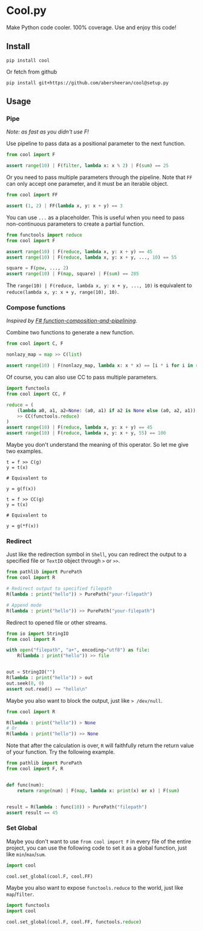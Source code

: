 # Cool.py

Make Python code cooler. 100% coverage. Use and enjoy this code!

## Install

```
pip install cool
```

Or fetch from github

```
pip install git+https://github.com/abersheeran/cool@setup.py
```

## Usage

### Pipe

*Note: as fast as you didn't use F!*

Use pipeline to pass data as a positional parameter to the next function.

```python
from cool import F

assert range(10) | F(filter, lambda x: x % 2) | F(sum) == 25
```

Or you need to pass multiple parameters through the pipeline. Note that `FF` can only accept one parameter, and it must be an iterable object.

```python
from cool import FF

assert (1, 2) | FF(lambda x, y: x + y) == 3
```

You can use `...` as a placeholder. This is useful when you need to pass non-continuous parameters to create a partial function.

```python
from functools import reduce
from cool import F

assert range(10) | F(reduce, lambda x, y: x + y) == 45
assert range(10) | F(reduce, lambda x, y: x + y, ..., 10) == 55

square = F(pow, ..., 2)
assert range(10) | F(map, square) | F(sum) == 285
```

The `range(10) | F(reduce, lambda x, y: x + y, ..., 10)` is equivalent to `reduce(lambda x, y: x + y, range(10), 10)`.

### Compose functions

*Inspired by [F# function-composition-and-pipelining](https://docs.microsoft.com/en-us/dotnet/fsharp/language-reference/functions/#function-composition-and-pipelining).*

Combine two functions to generate a new function.

```python
from cool import C, F

nonlazy_map = map >> C(list)

assert range(10) | F(nonlazy_map, lambda x: x * x) == [i * i for i in range(10)]
```

Of course, you can also use CC to pass multiple parameters.

```python
import functools
from cool import CC, F

reduce = (
    (lambda a0, a1, a2=None: (a0, a1) if a2 is None else (a0, a2, a1))
    >> CC(functools.reduce)
)
assert range(10) | F(reduce, lambda x, y: x + y) == 45
assert range(10) | F(reduce, lambda x, y: x + y, 55) == 100
```

Maybe you don't understand the meaning of this operator. So let me give two examples.

```
t = f >> C(g)
y = t(x)

# Equivalent to

y = g(f(x))
```

```
t = f >> CC(g)
y = t(x)

# Equivalent to

y = g(*f(x))
```

### Redirect

Just like the redirection symbol in `Shell`, you can redirect the output to a specified file or `TextIO` object through `>` or `>>`.

```python
from pathlib import PurePath
from cool import R

# Redirect output to specified filepath
R(lambda : print("hello")) > PurePath("your-filepath")

# Append mode
R(lambda : print("hello")) >> PurePath("your-filepath")
```

Redirect to opened file or other streams.

```python
from io import StringIO
from cool import R

with open("filepath", "a+", encoding="utf8") as file:
    R(lambda : print("hello")) >> file


out = StringIO("")
R(lambda : print("hello")) > out
out.seek(0, 0)
assert out.read() == "hello\n"
```

Maybe you also want to block the output, just like `> /dev/null`.

```python
from cool import R

R(lambda : print("hello")) > None
# Or
R(lambda : print("hello")) >> None
```

Note that after the calculation is over, `R` will faithfully return the return value of your function. Try the following example.

```python
from pathlib import PurePath
from cool import F, R


def func(num):
    return range(num) | F(map, lambda x: print(x) or x) | F(sum)


result = R(lambda : func(10)) > PurePath("filepath")
assert result == 45
```

### Set Global

Maybe you don't want to use `from cool import F` in every file of the entire project, you can use the following code to set it as a global function, just like `min`/`max`/`sum`.

```python
import cool

cool.set_global(cool.F, cool.FF)
```

Maybe you also want to expose `functools.reduce` to the world, just like `map`/`filter`.

```python
import functools
import cool

cool.set_global(cool.F, cool.FF, functools.reduce)
```

